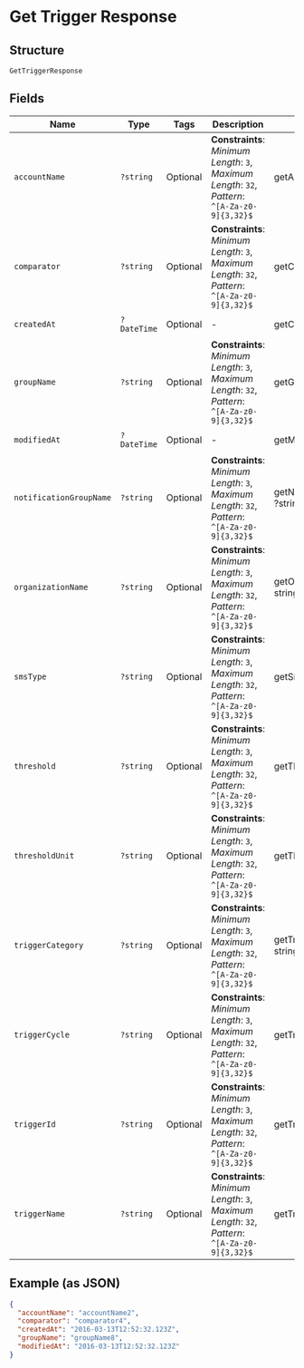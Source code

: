 
# Get Trigger Response

## Structure

`GetTriggerResponse`

## Fields

| Name | Type | Tags | Description | Getter | Setter |
|  --- | --- | --- | --- | --- | --- |
| `accountName` | `?string` | Optional | **Constraints**: *Minimum Length*: `3`, *Maximum Length*: `32`, *Pattern*: `^[A-Za-z0-9]{3,32}$` | getAccountName(): ?string | setAccountName(?string accountName): void |
| `comparator` | `?string` | Optional | **Constraints**: *Minimum Length*: `3`, *Maximum Length*: `32`, *Pattern*: `^[A-Za-z0-9]{3,32}$` | getComparator(): ?string | setComparator(?string comparator): void |
| `createdAt` | `?DateTime` | Optional | - | getCreatedAt(): ?\DateTime | setCreatedAt(?\DateTime createdAt): void |
| `groupName` | `?string` | Optional | **Constraints**: *Minimum Length*: `3`, *Maximum Length*: `32`, *Pattern*: `^[A-Za-z0-9]{3,32}$` | getGroupName(): ?string | setGroupName(?string groupName): void |
| `modifiedAt` | `?DateTime` | Optional | - | getModifiedAt(): ?\DateTime | setModifiedAt(?\DateTime modifiedAt): void |
| `notificationGroupName` | `?string` | Optional | **Constraints**: *Minimum Length*: `3`, *Maximum Length*: `32`, *Pattern*: `^[A-Za-z0-9]{3,32}$` | getNotificationGroupName(): ?string | setNotificationGroupName(?string notificationGroupName): void |
| `organizationName` | `?string` | Optional | **Constraints**: *Minimum Length*: `3`, *Maximum Length*: `32`, *Pattern*: `^[A-Za-z0-9]{3,32}$` | getOrganizationName(): ?string | setOrganizationName(?string organizationName): void |
| `smsType` | `?string` | Optional | **Constraints**: *Minimum Length*: `3`, *Maximum Length*: `32`, *Pattern*: `^[A-Za-z0-9]{3,32}$` | getSmsType(): ?string | setSmsType(?string smsType): void |
| `threshold` | `?string` | Optional | **Constraints**: *Minimum Length*: `3`, *Maximum Length*: `32`, *Pattern*: `^[A-Za-z0-9]{3,32}$` | getThreshold(): ?string | setThreshold(?string threshold): void |
| `thresholdUnit` | `?string` | Optional | **Constraints**: *Minimum Length*: `3`, *Maximum Length*: `32`, *Pattern*: `^[A-Za-z0-9]{3,32}$` | getThresholdUnit(): ?string | setThresholdUnit(?string thresholdUnit): void |
| `triggerCategory` | `?string` | Optional | **Constraints**: *Minimum Length*: `3`, *Maximum Length*: `32`, *Pattern*: `^[A-Za-z0-9]{3,32}$` | getTriggerCategory(): ?string | setTriggerCategory(?string triggerCategory): void |
| `triggerCycle` | `?string` | Optional | **Constraints**: *Minimum Length*: `3`, *Maximum Length*: `32`, *Pattern*: `^[A-Za-z0-9]{3,32}$` | getTriggerCycle(): ?string | setTriggerCycle(?string triggerCycle): void |
| `triggerId` | `?string` | Optional | **Constraints**: *Minimum Length*: `3`, *Maximum Length*: `32`, *Pattern*: `^[A-Za-z0-9]{3,32}$` | getTriggerId(): ?string | setTriggerId(?string triggerId): void |
| `triggerName` | `?string` | Optional | **Constraints**: *Minimum Length*: `3`, *Maximum Length*: `32`, *Pattern*: `^[A-Za-z0-9]{3,32}$` | getTriggerName(): ?string | setTriggerName(?string triggerName): void |

## Example (as JSON)

```json
{
  "accountName": "accountName2",
  "comparator": "comparator4",
  "createdAt": "2016-03-13T12:52:32.123Z",
  "groupName": "groupName8",
  "modifiedAt": "2016-03-13T12:52:32.123Z"
}
```

